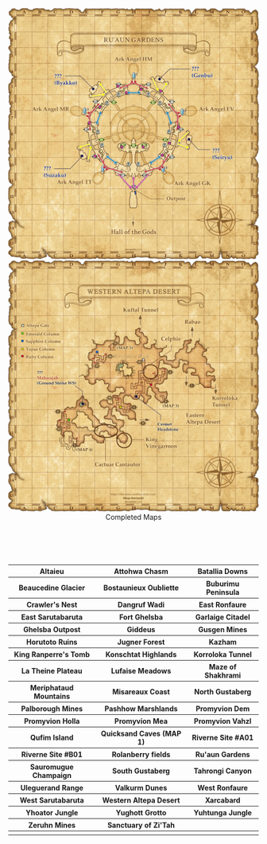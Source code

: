 <img src=ruaun_gardens.png>
<br>
<img src=Western_Altepa_Desert.png>
<br>

<header> Completed Maps </header>
<br>
<table>
   <tr>
    <th>Altaieu</th>
    <th>Attohwa Chasm</th>
    <th>Batallia Downs</th>
  </tr>
   <tr>
    <th>Beaucedine Glacier</th>
    <th>Bostaunieux Oubliette</th>
    <th>Buburimu Peninsula</th>
  </tr>
  <tr>
    <th>Crawler's Nest</th>
    <th>Dangruf Wadi</th>
    <th>East Ronfaure</th>
  </tr>
  <tr>
    <th>East Sarutabaruta</th>
    <th>Fort Ghelsba</th>
    <th>Garlaige Citadel</th>
  </tr>
  <tr>
    <th>Ghelsba Outpost</th>
    <th>Giddeus</th>
    <th>Gusgen Mines</th>
  </tr>
   <tr>
    <th>Horutoto Ruins</th>
    <th>Jugner Forest</th>
    <th>Kazham</th>
  </tr>
   <tr>
    <th> King Ranperre's Tomb </th>
    <th> Konschtat Highlands </th>
    <th> Korroloka Tunnel </th>
  </tr>
  <tr>
    <th> La Theine Plateau </th>
    <th> Lufaise Meadows </th>
    <th> Maze of Shakhrami </th>
  </tr>
   <tr>
    <th> Meriphataud Mountains </th>
    <th> Misareaux Coast </th>
    <th> North Gustaberg </th>
  </tr>
   <tr>
    <th> Palborough Mines </th>
    <th> Pashhow Marshlands </th>
    <th> Promyvion Dem </th>
  </tr>
   <tr>
    <th> Promyvion Holla </th>
    <th> Promyvion Mea </th>
    <th> Promyvion Vahzl </th>
  </tr>
  <tr>
    <th> Qufim Island </th>
    <th> Quicksand Caves (MAP 1) </th>
    <th> Riverne Site #A01 </th>
  </tr>
  <tr>
    <th> Riverne Site #B01 </th>
    <th> Rolanberry fields </th>
    <th> Ru'aun Gardens </th>
  </tr>
  <tr>
    <th> Sauromugue Champaign </th>
    <th> South Gustaberg </th>
    <th> Tahrongi Canyon </th>
  </tr>
  <tr>
    <th> Uleguerand Range </th>
    <th> Valkurm Dunes </th>
    <th> West Ronfaure </th>
  </tr>
  <tr>
    <th> West Sarutabaruta </th>
    <th> Western Altepa Desert </th>
    <th> Xarcabard </th>
  </tr>
  <tr>
    <th> Yhoator Jungle </th>
    <th> Yughott Grotto </th>
    <th> Yuhtunga Jungle </th>
  </tr>
   <tr>
    <th> Zeruhn Mines </th>
    <th> Sanctuary of Zi'Tah </th>
    <th> </th>
  </tr>
   <tr>
    <th> </th>
    <th> </th>
    <th> </th>
  </tr>
</table>
